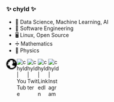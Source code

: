 ### ✨ chyld ✨

- 🔮 Data Science, Machine Learning, AI
- 🚀 Software Engineering
- 🖥 Linux, Open Source
- ➗ Mathematics
- 🔭 Physics

[<img align="left" alt="chyld | Github" width="28px" src="https://raw.githubusercontent.com/iconic/open-iconic/master/svg/globe.svg" />][website]
[<img align="left" alt="chyld | YouTube" width="28px" src="https://cdn.jsdelivr.net/npm/simple-icons@v3/icons/youtube.svg" />][youtube]
[<img align="left" alt="chyld | Twitter" width="28px" src="https://cdn.jsdelivr.net/npm/simple-icons@v3/icons/twitter.svg" />][twitter]
[<img align="left" alt="chyld | LinkedIn" width="28px" src="https://cdn.jsdelivr.net/npm/simple-icons@v3/icons/linkedin.svg" />][linkedin]
[<img align="left" alt="chyld | Instagram" width="28px" src="https://cdn.jsdelivr.net/npm/simple-icons@v3/icons/instagram.svg" />][instagram]

[website]: https://chyld.github.io
[twitter]: https://twitter.com/chyldmedford
[youtube]: https://youtube.com/chyldstudios/videos
[linkedin]: https://linkedin.com/in/chyld
[instagram]: https://www.instagram.com/chyld/
